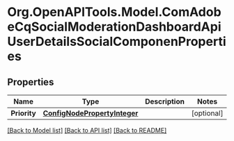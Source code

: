 # Org.OpenAPITools.Model.ComAdobeCqSocialModerationDashboardApiUserDetailsSocialComponenProperties
## Properties

Name | Type | Description | Notes
------------ | ------------- | ------------- | -------------
**Priority** | [**ConfigNodePropertyInteger**](ConfigNodePropertyInteger.md) |  | [optional] 

[[Back to Model list]](../README.md#documentation-for-models) [[Back to API list]](../README.md#documentation-for-api-endpoints) [[Back to README]](../README.md)

